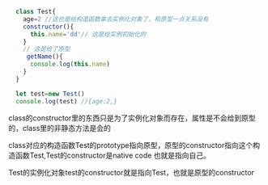 ```javascript
  class Test{
    age=2 //这也是给构造函数拿去实例化对象了，和原型一点关系没有
    constructor(){
      this.name='dd'// 这是给实例初始化的
    }
    // 这是给了原型
     getName(){
      console.log(this.name)
    }
  }

  let test=new Test()
  console.log(test) //{age:2,}
```



class的constructor里的东西只是为了实例化对象而存在，属性是不会给到原型的，class里的非静态方法是会的

class对应的构造函数Test的prototype指向原型，原型的constructor指向这个构造函数Test,Test的constructor是native code 也就是指向自己。

Test的实例化对象test的constructor就是指向Test，也就是原型的constructor
